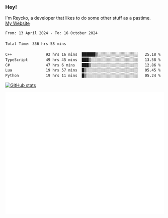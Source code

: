 ### Hey!
I'm Reycko, a developer that likes to do some other stuff as a pastime.  
[My Website](https://reycko.root.sx)

<!--START_SECTION:wakasection-->

```txt
From: 13 April 2024 - To: 16 October 2024

Total Time: 356 hrs 58 mins

C++               92 hrs 16 mins  ██████▒░░░░░░░░░░░░░░░░░░   25.18 %
TypeScript        49 hrs 45 mins  ███▒░░░░░░░░░░░░░░░░░░░░░   13.58 %
C#                47 hrs 6 mins   ███▒░░░░░░░░░░░░░░░░░░░░░   12.86 %
Lua               19 hrs 57 mins  █▒░░░░░░░░░░░░░░░░░░░░░░░   05.45 %
Python            19 hrs 11 mins  █▒░░░░░░░░░░░░░░░░░░░░░░░   05.24 %
```

<!--END_SECTION:wakasection-->

[![GitHub stats](https://github-readme-stats.vercel.app/api?username=Reycko&show_icons=true&theme=dark&hide_title=true&count_private=true)](https://github.com/anuraghazra/github-readme-stats)

![Metrics](/github-metrics.svg)
